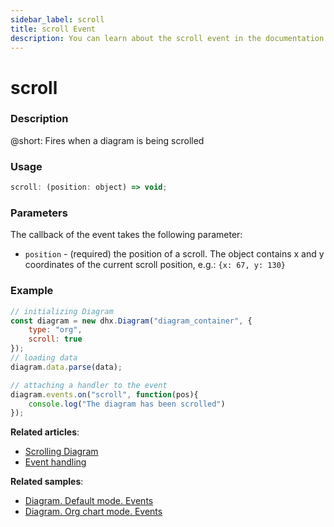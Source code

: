 ```yaml
---
sidebar_label: scroll
title: scroll Event
description: You can learn about the scroll event in the documentation of the DHTMLX JavaScript Diagram library. Browse developer guides and API reference, try out code examples and live demos, and download a free 30-day evaluation version of DHTMLX Diagram.
---
```


# scroll

### Description

@short: Fires when a diagram is being scrolled

### Usage

~~~js
scroll: (position: object) => void;
~~~

### Parameters

The callback of the event takes the following parameter:

- `position` - (required) the position of a scroll. The object contains x and y coordinates of the current scroll position, e.g.: `{x: 67, y: 130}`

### Example

~~~js {10-12}
// initializing Diagram
const diagram = new dhx.Diagram("diagram_container", { 
	type: "org", 
    scroll: true 		
});
// loading data
diagram.data.parse(data);

// attaching a handler to the event
diagram.events.on("scroll", function(pos){
	console.log("The diagram has been scrolled")
});
~~~

**Related articles**:
- [Scrolling Diagram](../../../guides/diagram/scrolling_diagram/)
- [Event handling](../../../guides/event_handling/)

**Related samples**:
- [Diagram. Default mode. Events](https://snippet.dhtmlx.com/7h2hgb3g)
- [Diagram. Org chart mode. Events](https://snippet.dhtmlx.com/l38pct7c)
